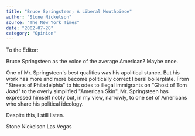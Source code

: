 ```yaml
---
title: "Bruce Springsteen; A Liberal Mouthpiece"
author: "Stone Nickelson"
source: "The New York Times"
date: "2002-07-28"
category: "Opinion"
---
```


To the Editor:

Bruce Springsteen as the voice of the average American? Maybe once.

One of Mr. Springsteen's best qualities was his apolitical stance. But his work has more and more become politically correct liberal boilerplate. From "Streets of Philadelphia" to his odes to illegal immigrants on "Ghost of Tom Joad" to the overly simplified "American Skin", Mr. Springsteen has expressed himself nobly but, in my view, narrowly, to one set of Americans who share his political ideology.

Despite this, I still listen.

Stone Nickelson
Las Vegas
